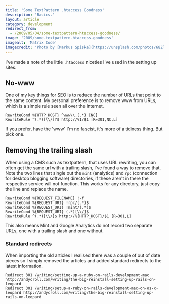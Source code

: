 ```yaml
---
title: 'Some TextPattern .htaccess Goodness'
description: 'Basics.'
layout: article
category: development
redirect_from:
  - /2009/05/04/some-textpattern-htaccess-goodness/
image: '2009/some-textpattern-htaccess-goodness'
imagealt: 'Matrix Code'
imagecredit: 'Photo by [Markus Spiske](https://unsplash.com/photos/68ZlATaVYIo) on Unsplash'
---
```


I've made a note of the little `.htaccess` niceties I've used in the setting up sites.

## No-www

One of my key things for SEO is to reduce the number of URLs that point to the same content. My personal preference is to remove www from URLs, which is a simple rule seen all over the internet.

```
RewriteCond %{HTTP_HOST} ^www\\.(.*) [NC]
RewriteRule ^(.*)[\\/]?$ http://%1/$1 [R=301,NC,L]
```

If you prefer, have the 'www' I'm no fascist, it's more of a tidiness thing. But pick one.

## Removing the trailing slash

When using a CMS such as textpattern, that uses URL rewriting, you can often get the same url with a trailing slash, I've found a way to remove that. Note the two lines that single out the `mint` (analytics) and `rpc` (connection for desktop blogging software) directories, if these aren't in there the respective service will not function. This works for any directory, just copy the line and replace the name.

```
RewriteCond %{REQUEST_FILENAME} !-f
RewriteCond %{REQUEST_URI} !rpc/(.*)$
RewriteCond %{REQUEST_URI} !mint/(.*)$
RewriteCond %{REQUEST_URI} (.*)[\\/]$
RewriteRule ^(.*)[\\/]$ http://%{HTTP_HOST}/$1 [R=301,L]
```

This also means Mint and Google Analytics do not record two separate URLs, one with a trailing slash and one without.

### Standard redirects

When importing the old articles I realised there was a couple of out of date pieces so I simply removed the articles and added standard redirects to the latest information.

```
Redirect 301 /writing/setting-up-a-ruby-on-rails-development-mac http://andycroll.com/writing/the-big-reinstall-setting-up-rails-on-leopard
Redirect 301 /writing/setup-a-ruby-on-rails-development-mac-on-os-x-leopard http://andycroll.com/writing/the-big-reinstall-setting-up-rails-on-leopard
```
